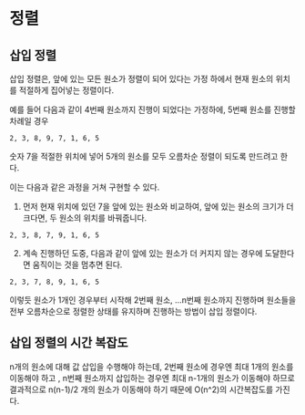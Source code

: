 # 정렬
## 삽입 정렬
삽입 정렬은, 앞에 있는 모든 원소가 정렬이 되어 있다는 가정 하에서 현재 원소의 위치를 적절하게 집어넣는 정렬이다. 

예를 들어 다음과 같이 4번째 원소까지 진행이 되었다는 가정하에, 5번째 원소를 진행할 차례일 경우
```
2, 3, 8, 9, 7, 1, 6, 5
```

숫자 7을 적절한 위치에 넣어 5개의 원소를 모두 오름차순 정렬이 되도록 만드려고 한다. 

이는 다음과 같은 과정을 거쳐 구현할 수 있다.
1. 먼저 현재 위치에 있던 7을 앞에 있는 원소와 비교하여, 앞에 있는 원소의 크기가 더 크다면, 두 원소의 위치를 바꿔줍니다. 
```
2, 3, 8, 7, 9, 1, 6, 5
```
2. 계속 진행하던 도중, 다음과 같이 앞에 있는 원소가 더 커지지 않는 경우에 도달한다면 움직이는 것을 멈추면 된다. 
```
2, 3, 7, 8, 9, 1, 6, 5
```

이렇듯 원소가 1개인 경우부터 시작해 2번째 원소, ...n번째 원소까지 진행하며 원소들을 전부 오름차순으로 정렬한 상태를 유지하며 진행하는 방법이 삽입 정렬이다. 

## 삽입 정렬의 시간 복잡도
n개의 원소에 대해 값 삽입을 수행해야 하는데, 2번째 원소에 경우엔 최대 1개의 원소를 이동해야 하고 , n번째 원소까지 삽입하는 경우엔 최대 n-1개의 원소가 이동해야 하므로 결과적으로 n(n-1)/2 개의 원소가 이동해야 하기 때문에 O(n^2)의 시간복잡도를 가진다. 
